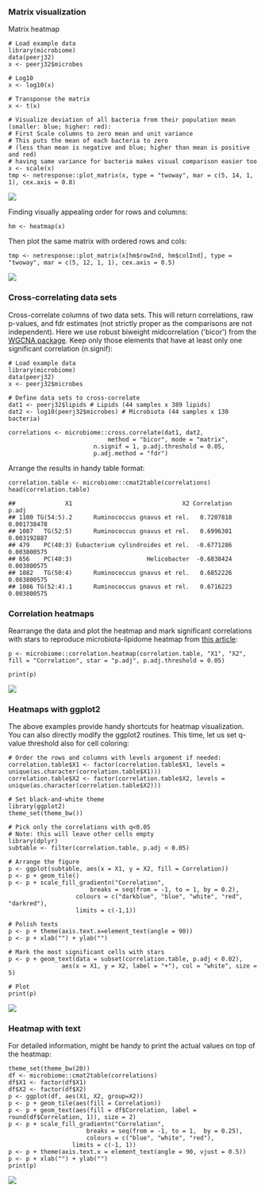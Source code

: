 ### Matrix visualization

Matrix heatmap

    # Load example data
    library(microbiome)
    data(peerj32)
    x <- peerj32$microbes

    # Log10
    x <- log10(x)

    # Transponse the matrix 
    x <- t(x)

    # Visualize deviation of all bacteria from their population mean (smaller: blue; higher: red):
    # First Scale columns to zero mean and unit variance
    # This puts the mean of each bacteria to zero 
    # (less than mean is negative and blue; higher than mean is positive and red)
    # having same variance for bacteria makes visual comparison easier too
    x <- scale(x)
    tmp <- netresponse::plot_matrix(x, type = "twoway", mar = c(5, 14, 1, 1), cex.axis = 0.8)

![](figure/matvisu-example-1.png)

Finding visually appealing order for rows and columns:

    hm <- heatmap(x) 

Then plot the same matrix with ordered rows and cols:

    tmp <- netresponse::plot_matrix(x[hm$rowInd, hm$colInd], type = "twoway", mar = c(5, 12, 1, 1), cex.axis = 0.5)

![](figure/heatmap-crosscorrelate3-1.png)

### Cross-correlating data sets

Cross-correlate columns of two data sets. This will return correlations,
raw p-values, and fdr estimates (not strictly proper as the comparisons
are not independent). Here we use robust biweight midcorrelation
('bicor') from the [WGCNA
package](http://labs.genetics.ucla.edu/horvath/CoexpressionNetwork/Rpackages/WGCNA/).
Keep only those elements that have at least only one significant
correlation (n.signif):

    # Load example data
    library(microbiome)
    data(peerj32)
    x <- peerj32$microbes

    # Define data sets to cross-correlate
    dat1 <- peerj32$lipids # Lipids (44 samples x 389 lipids)
    dat2 <- log10(peerj32$microbes) # Microbiota (44 samples x 130 bacteria)

    correlations <- microbiome::cross.correlate(dat1, dat2, 
                                method = "bicor", mode = "matrix", 
                            n.signif = 1, p.adj.threshold = 0.05, 
                            p.adj.method = "fdr")

Arrange the results in handy table format:

    correlation.table <- microbiome::cmat2table(correlations)
    head(correlation.table)

    ##              X1                               X2 Correlation       p.adj
    ## 1100 TG(54:5).2      Ruminococcus gnavus et rel.   0.7207818 0.001738478
    ## 1087   TG(52:5)      Ruminococcus gnavus et rel.   0.6996301 0.003192887
    ## 479    PC(40:3) Eubacterium cylindroides et rel.  -0.6771286 0.003800575
    ## 656    PC(40:3)                     Helicobacter  -0.6838424 0.003800575
    ## 1082   TG(50:4)      Ruminococcus gnavus et rel.   0.6852226 0.003800575
    ## 1086 TG(52:4).1      Ruminococcus gnavus et rel.   0.6716223 0.003800575

### Correlation heatmaps

Rearrange the data and plot the heatmap and mark significant
correlations with stars to reproduce microbiota-lipidome heatmap from
[this article](https://peerj.com/articles/32/):

    p <- microbiome::correlation.heatmap(correlation.table, "X1", "X2", fill = "Correlation", star = "p.adj", p.adj.threshold = 0.05) 

    print(p)

![](figure/heatmap-example-stars3-1.png)

### Heatmaps with ggplot2

The above examples provide handy shortcuts for heatmap visualization.
You can also directly modify the ggplot2 routines. This time, let us set
q-value threshold also for cell coloring:

    # Order the rows and columns with levels argument if needed:
    correlation.table$X1 <- factor(correlation.table$X1, levels = unique(as.character(correlation.table$X1)))
    correlation.table$X2 <- factor(correlation.table$X2, levels = unique(as.character(correlation.table$X2)))

    # Set black-and-white theme
    library(ggplot2)
    theme_set(theme_bw())

    # Pick only the correlations with q<0.05
    # Note: this will leave other cells empty
    library(dplyr)
    subtable <- filter(correlation.table, p.adj < 0.05)

    # Arrange the figure
    p <- ggplot(subtable, aes(x = X1, y = X2, fill = Correlation))
    p <- p + geom_tile() 
    p <- p + scale_fill_gradientn("Correlation", 
                           breaks = seq(from = -1, to = 1, by = 0.2), 
                       colours = c("darkblue", "blue", "white", "red", "darkred"), 
                       limits = c(-1,1)) 

    # Polish texts
    p <- p + theme(axis.text.x=element_text(angle = 90))
    p <- p + xlab("") + ylab("")

    # Mark the most significant cells with stars
    p <- p + geom_text(data = subset(correlation.table, p.adj < 0.02), 
                   aes(x = X1, y = X2, label = "+"), col = "white", size = 5)

    # Plot
    print(p)

![](figure/heatmap-example-stars-1.png)

### Heatmap with text

For detailed information, might be handy to print the actual values on
top of the heatmap:

    theme_set(theme_bw(20))
    df <- microbiome::cmat2table(correlations)
    df$X1 <- factor(df$X1)
    df$X2 <- factor(df$X2)
    p <- ggplot(df, aes(X1, X2, group=X2)) 
    p <- p + geom_tile(aes(fill = Correlation)) 
    p <- p + geom_text(aes(fill = df$Correlation, label = round(df$Correlation, 1)), size = 2) 
    p <- p + scale_fill_gradientn("Correlation", 
                          breaks = seq(from = -1, to = 1,  by = 0.25), 
                          colours = c("blue", "white", "red"), 
                      limits = c(-1, 1))
    p <- p + theme(axis.text.x = element_text(angle = 90, vjust = 0.5)) 
    p <- p + xlab("") + ylab("")
    print(p)

![](figure/heatmap-example-text-1.png)
